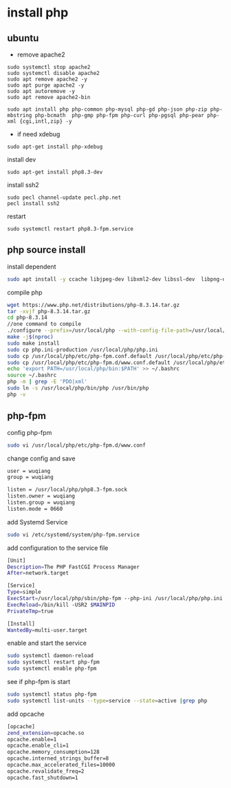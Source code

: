 # install php

## ubuntu 

* remove apache2
```
sudo systemctl stop apache2
sudo systemctl disable apache2
sudo apt remove apache2 -y
sudo apt purge apache2 -y
sudo apt autoremove -y
sudo apt remove apache2-bin
```

```
sudo apt install php php-common php-mysql php-gd php-json php-zip php-mbstring php-bcmath  php-gmp php-fpm php-curl php-pgsql php-pear php-xml {cgi,intl,zip} -y
```

* if need xdebug
```
sudo apt-get install php-xdebug
```

install dev

```
sudo apt-get install php8.3-dev
```

install ssh2

```
sudo pecl channel-update pecl.php.net
pecl install ssh2
```

restart

```
sudo systemctl restart php8.3-fpm.service
```

## php source install 

install dependent
```sh
sudo apt install -y ccache libjpeg-dev libxml2-dev libssl-dev  libpng-dev libfreetype6-dev libonig-dev libzip-dev libsqlite3-dev libcurl4-openssl-dev build-essential libtool autoconf libsodium-dev
```

compile php

```sh
wget https://www.php.net/distributions/php-8.3.14.tar.gz
tar -xvjf php-8.3.14.tar.gz
cd php-8.3.14
//one command to compile
./configure --prefix=/usr/local/php --with-config-file-path=/usr/local/php  --enable-opcache --enable-bcmath    --enable-fpm     --enable-gd     --with-jpeg     --with-freetype     --enable-mbstring     --with-curl     --with-openssl     --enable-soap     --enable-sockets     --enable-ctype     --enable-sockets     --with-mysqli     --enable-mbregex     --with-pdo-mysql     --with-zlib   --with-zip   --enable-xml --enable-pcntl --with-sodium   --with-openssl --with-gmp
make -j$(nproc)
sudo make install
sudo cp php.ini-production /usr/local/php/php.ini
sudo cp /usr/local/php/etc/php-fpm.conf.default /usr/local/php/etc/php-fpm.conf
sudo cp /usr/local/php/etc/php-fpm.d/www.conf.default /usr/local/php/etc/php-fpm.d/www.conf
echo 'export PATH=/usr/local/php/bin:$PATH' >> ~/.bashrc
source ~/.bashrc
php -m | grep -E 'PDO|xml'
sudo ln -s /usr/local/php/bin/php /usr/bin/php
php -v
```


## php-fpm

config php-fpm

```sh
sudo vi /usr/local/php/etc/php-fpm.d/www.conf
```

change config and save

```sh
user = wuqiang 
group = wuqiang

listen = /usr/local/php/php8.3-fpm.sock
listen.owner = wuqiang 
listen.group = wuqiang 
listen.mode = 0660 
```

add Systemd Service

```sh
sudo vi /etc/systemd/system/php-fpm.service
```

add configuration to the service file

```sh
[Unit]
Description=The PHP FastCGI Process Manager
After=network.target

[Service]
Type=simple
ExecStart=/usr/local/php/sbin/php-fpm --php-ini /usr/local/php/php.ini --nodaemonize --fpm-config /usr/local/php/etc/php-fpm.conf 
ExecReload=/bin/kill -USR2 $MAINPID
PrivateTmp=true

[Install]
WantedBy=multi-user.target


```

enable and start the service 

```sh
sudo systemctl daemon-reload
sudo systemctl restart php-fpm
sudo systemctl enable php-fpm
```

see if php-fpm is start
```sh
sudo systemctl status php-fpm
sudo systemctl list-units --type=service --state=active |grep php
```

add opcache

```sh
[opcache]
zend_extension=opcache.so
opcache.enable=1
opcache.enable_cli=1
opcache.memory_consumption=128
opcache.interned_strings_buffer=8
opcache.max_accelerated_files=10000
opcache.revalidate_freq=2
opcache.fast_shutdown=1

```